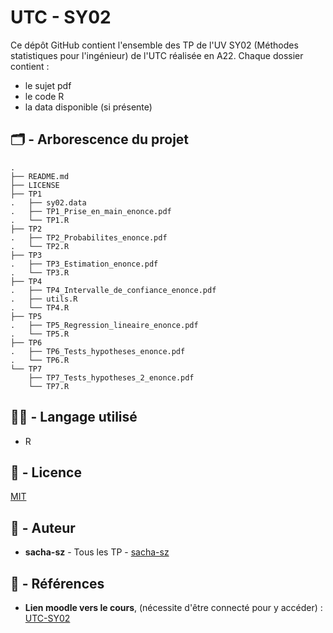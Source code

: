 # UTC - SY02

Ce dépôt GitHub contient l'ensemble des TP de l'UV SY02 (Méthodes statistiques pour l'ingénieur) de l'UTC réalisée en A22.
Chaque dossier contient :
+ le sujet pdf
+ le code R
+ la data disponible (si présente)

## :card_index_dividers: - Arborescence du projet

```
.
├── README.md
├── LICENSE
├── TP1
.   ├── sy02.data
.   ├── TP1_Prise_en_main_enonce.pdf
.   └── TP1.R
├── TP2
.   ├── TP2_Probabilites_enonce.pdf
.   └── TP2.R
├── TP3
.   ├── TP3_Estimation_enonce.pdf
.   └── TP3.R
├── TP4
.   ├── TP4_Intervalle_de_confiance_enonce.pdf
.   ├── utils.R
.   └── TP4.R
├── TP5
.   ├── TP5_Regression_lineaire_enonce.pdf
.   └── TP5.R
├── TP6
.   ├── TP6_Tests_hypotheses_enonce.pdf
.   └── TP6.R
└── TP7
    ├── TP7_Tests_hypotheses_2_enonce.pdf
    └── TP7.R
```
## :technologist: - Langage utilisé
- R

## :memo: - Licence

[MIT](LICENSE)

## :notebook_with_decorative_cover: - Auteur

-   **sacha-sz** - Tous les TP - [sacha-sz](https://github.com/sacha-sz/)

## :bookmark_tabs: - Références
- **Lien moodle vers le cours**, (nécessite d'être connecté pour y accéder) : [UTC-SY02](https://moodle.utc.fr/course/view.php?id=1717)
